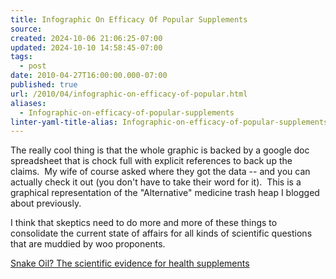 ```yaml
---
title: Infographic On Efficacy Of Popular Supplements
source: 
created: 2024-10-06 21:06:25-07:00
updated: 2024-10-10 14:58:45-07:00
tags:
  - post
date: 2010-04-27T16:00:00.000-07:00
published: true
url: /2010/04/infographic-on-efficacy-of-popular.html
aliases:
  - Infographic-on-efficacy-of-popular-supplements
linter-yaml-title-alias: Infographic-on-efficacy-of-popular-supplements
---
```



The really cool thing is that the whole graphic is backed by a google doc spreadsheet that is chock full with explicit references to back up the claims.  My wife of course asked where they got the data -- and you can actually check it out (you don't have to take their word for it).  This is a graphical representation of the "Alternative" medicine trash heap I blogged about previously.  
  
I think that skeptics need to do more and more of these things to consolidate the current state of affairs for all kinds of scientific questions that are muddied by woo proponents.  
  
[Snake Oil? The scientific evidence for health supplements](http://www.informationisbeautiful.net/play/snake-oil-supplements/)